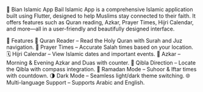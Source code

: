 🕌 Bian Islamic App
Bail Islamic App is a comprehensive Islamic application built using Flutter, designed to help Muslims stay connected to their faith. It offers features such as Quran reading, Azkar, Prayer Times, Hijri Calendar, and more—all in a user-friendly and beautifully designed interface.

🌟 Features
📖 Quran Reader – Read the Holy Quran with Surah and Juz navigation.
🕋 Prayer Times – Accurate Salah times based on your location.
🗓️ Hijri Calendar – View Islamic dates and important events.
🔄 Azkar – Morning & Evening Azkar and Duas with counter.
📍 Qibla Direction – Locate the Qibla with compass integration.
🌙 Ramadan Mode – Suhoor & Iftar times with countdown.
🌗 Dark Mode – Seamless light/dark theme switching.
🌐 Multi-language Support – Supports Arabic and English.
